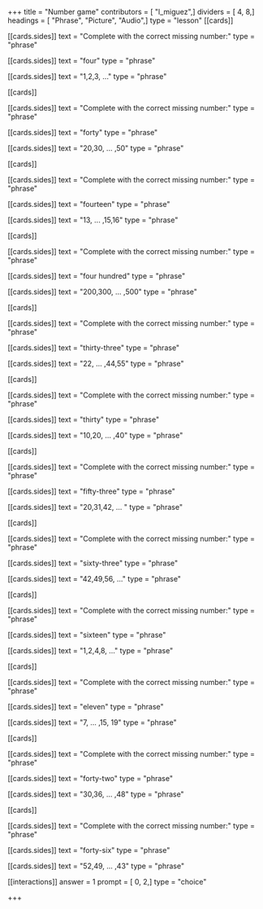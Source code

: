 +++
title = "Number game"
contributors = [ "l_miguez",]
dividers = [ 4, 8,]
headings = [ "Phrase", "Picture", "Audio",]
type = "lesson"
[[cards]]

[[cards.sides]]
text = "Complete with the correct missing number:"
type = "phrase"

[[cards.sides]]
text = "four"
type = "phrase"

[[cards.sides]]
text = "1,2,3, ..."
type = "phrase"

[[cards]]

[[cards.sides]]
text = "Complete with the correct missing number:"
type = "phrase"

[[cards.sides]]
text = "forty"
type = "phrase"

[[cards.sides]]
text = "20,30, ... ,50"
type = "phrase"

[[cards]]

[[cards.sides]]
text = "Complete with the correct missing number:"
type = "phrase"

[[cards.sides]]
text = "fourteen"
type = "phrase"

[[cards.sides]]
text = "13, ... ,15,16"
type = "phrase"

[[cards]]

[[cards.sides]]
text = "Complete with the correct missing number:"
type = "phrase"

[[cards.sides]]
text = "four hundred"
type = "phrase"

[[cards.sides]]
text = "200,300, ... ,500"
type = "phrase"

[[cards]]

[[cards.sides]]
text = "Complete with the correct missing number:"
type = "phrase"

[[cards.sides]]
text = "thirty-three"
type = "phrase"

[[cards.sides]]
text = "22, … ,44,55"
type = "phrase"

[[cards]]

[[cards.sides]]
text = "Complete with the correct missing number:"
type = "phrase"

[[cards.sides]]
text = "thirty"
type = "phrase"

[[cards.sides]]
text = "10,20, … ,40"
type = "phrase"

[[cards]]

[[cards.sides]]
text = "Complete with the correct missing number:"
type = "phrase"

[[cards.sides]]
text = "fifty-three"
type = "phrase"

[[cards.sides]]
text = "20,31,42, … "
type = "phrase"

[[cards]]

[[cards.sides]]
text = "Complete with the correct missing number:"
type = "phrase"

[[cards.sides]]
text = "sixty-three"
type = "phrase"

[[cards.sides]]
text = "42,49,56, ..."
type = "phrase"

[[cards]]

[[cards.sides]]
text = "Complete with the correct missing number:"
type = "phrase"

[[cards.sides]]
text = "sixteen"
type = "phrase"

[[cards.sides]]
text = "1,2,4,8, …"
type = "phrase"

[[cards]]

[[cards.sides]]
text = "Complete with the correct missing number:"
type = "phrase"

[[cards.sides]]
text = "eleven"
type = "phrase"

[[cards.sides]]
text = "7, … ,15, 19"
type = "phrase"

[[cards]]

[[cards.sides]]
text = "Complete with the correct missing number:"
type = "phrase"

[[cards.sides]]
text = "forty-two"
type = "phrase"

[[cards.sides]]
text = "30,36, … ,48"
type = "phrase"

[[cards]]

[[cards.sides]]
text = "Complete with the correct missing number:"
type = "phrase"

[[cards.sides]]
text = "forty-six"
type = "phrase"

[[cards.sides]]
text = "52,49, ... ,43"
type = "phrase"

[[interactions]]
answer = 1
prompt = [ 0, 2,]
type = "choice"

+++
